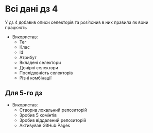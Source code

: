 # Всі дані дз 4

У дз 4 добавив описи селекторів та роз’яснив в них правила як вони працюють

- Використав:
  - Тег
  - Клас
  - Id
  - Атрибут
  - Вкладені селектори
  - Дочірні селектори
  - Послідовність селекторів
  - Різні комбінації

## Для 5-го дз

- Використав:
  - Створив локальний репозиторій
  - Зробив 5 комінтів
  - Зробив віддалений репозиторій
  - Активував GitHub Pages
